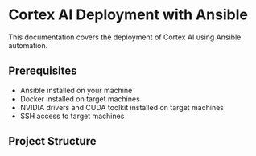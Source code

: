 # Cortex AI Deployment with Ansible

This documentation covers the deployment of Cortex AI using Ansible automation.

## Prerequisites

- Ansible installed on your machine
- Docker installed on target machines
- NVIDIA drivers and CUDA toolkit installed on target machines
- SSH access to target machines

## Project Structure
